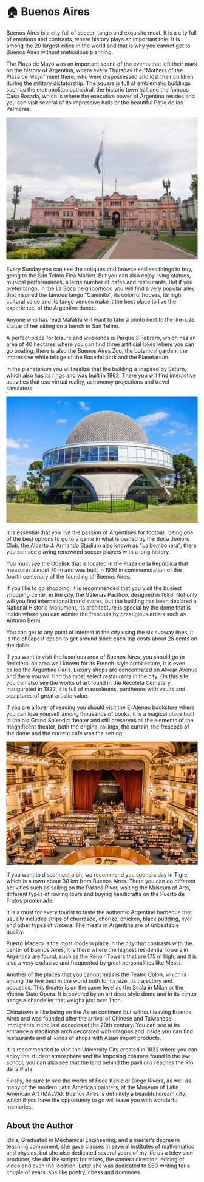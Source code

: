 # 🏠 Buenos Aires

Buenos Aires is a city full of soccer, tango and exquisite meat. It is a city full of emotions and contrasts, where history plays an important role. It is among the 20 largest cities in the world and that is why you cannot get to Buenos Aires without meticulous planning.

The Plaza de Mayo was an important scene of the events that left their mark on the history of Argentina, where every Thursday the "Mothers of the Plaza de Mayo" meet there, who were dispossessed and lost their children during the military dictatorship. The square is full of emblematic buildings such as the metropolitan cathedral, the historic town hall and the famous Casa Rosada, which is where the executive power of Argentina resides and you can visit several of its impressive halls or the beautiful Patio de las Palmeras.

![Buenos Aires](_static/images/buenos-aires/buenos-aires1.jpg)

Every Sunday you can see the antiques and browse endless things to buy, going to the San Telmo Flea Market. But you can also enjoy living statues, musical performances, a large number of cafes and restaurants. But if you prefer tango, in the La Boca neighborhood you will find a very popular alley that inspired the famous tango "Caminito", its colorful houses, its high cultural value and its tango venues make it the best place to live the experience. of the Argentine dance.

Anyone who has read Mafalda will want to take a photo next to the life-size statue of her sitting on a bench in San Telmo.

A perfect place for leisure and weekends is Parque 3 Febrero, which has an area of 40 hectares where you can find three artificial lakes where you can go boating, there is also the Buenos Aires Zoo, the botanical garden, the impressive white bridge of the Rosedal park and the Planetarium.

In the planetarium you will realize that the building is inspired by Saturn, which also has its rings and was built in 1962. There you will find interactive activities that use virtual reality, astronomy projections and travel simulators.

![Buenos Aires](_static/images/buenos-aires/buenos-aires2.jpg)

It is essential that you live the passion of Argentines for football, being one of the best options to go to a game in what is owned by the Boca Juniors Club, the Alberto J. Armando Stadium also known as "La bombonera", there you can see playing renowned soccer players with a long history.

You must see the Obelisk that is located in the Plaza de la República that measures almost 70 m and was built in 1936 in commemoration of the fourth centenary of the founding of Buenos Aires.

If you like to go shopping, it is recommended that you visit the busiest shopping center in the city, the Galerias Pacifico, designed in 1888. Not only will you find international brand stores, but the building has been declared a National Historic Monument, its architecture is special by the dome that is inside where you can admire the frescoes by prestigious artists such as Antonio Berni.

You can get to any point of interest in the city using the six subway lines, it is the cheapest option to get around since each trip costs about 25 cents on the dollar.

If you want to visit the luxurious area of Buenos Aires, you should go to Recoleta, an area well known for its French-style architecture, it is even called the Argentine Paris. Luxury shops are concentrated on Alvear Avenue and there you will find the most select restaurants in the city. On this site you can also see the works of art found in the Recoleta Cemetery, inaugurated in 1822, it is full of mausoleums, pantheons with vaults and sculptures of great artistic value.

If you are a lover of reading you should visit the El Ateneo bookstore where you can lose yourself among thousands of books, it is a magical place built in the old Grand Splendid theater and still preserves all the elements of the magnificent theater, both the original railings, the curtain, the frescoes of the dome and the current cafe was the setting.

![Buenos Aires](_static/images/buenos-aires/buenos-aires3.jpg)

If you want to disconnect a bit, we recommend you spend a day in Tigre, which is a town about 30 km from Buenos Aires. There you can do different activities such as sailing on the Paraná River, visiting the Museum of Arts, different types of rowing tours and buying handicrafts on the Puerto de Frutos promenade.

It is a must for every tourist to taste the authentic Argentine barbecue that usually includes strips of churrasco, chorizo, chicken, black pudding, liver and other types of viscera. The meats in Argentina are of unbeatable quality.

Puerto Madero is the most modern place in the city that contrasts with the center of Buenos Aires, it is there where the highest residential towers in Argentina are found, such as the Renoir Towers that are 175 m high, and it is also a very exclusive and frequented by great personalities like Messi.

Another of the places that you cannot miss is the Teatro Colón, which is among the five best in the world both for its size, its trajectory and acoustics. This theater is on the same level as the Scala in Milan or the Vienna State Opera. It is covered by an art deco style dome and in its center hangs a chandelier that weighs just over 1 ton.

Chinatown is like being on the Asian continent but without leaving Buenos Aires and was founded after the arrival of Chinese and Taiwanese immigrants in the last decades of the 20th century. You can see at its entrance a traditional arch decorated with dragons and inside you can find restaurants and all kinds of shops with Asian import products.

It is recommended to visit the University City created in 1822 where you can enjoy the student atmosphere and the imposing columns found in the law school, you can also see that the land behind the pavilions reaches the Río de la Plata.

Finally, be sure to see the works of Frida Kahlo or Diego Rivera, as well as many of the modern Latin American painters, at the Museum of Latin American Art (MALVA).
Buenos Aires is definitely a beautiful dream city, which if you have the opportunity to go will leave you with wonderful memories.

## About the Author

Idais, Graduated in Mechanical Engineering, and a master’s degree in teaching component, she gave classes in several institutes of mathematics and physics, but she also dedicated several years of my life as a television producer, she did the scripts for mikes, the camera direction, editing of video and even the location. Later she was dedicated to SEO writing for a couple of years. she like poetry, chess and dominoes.
